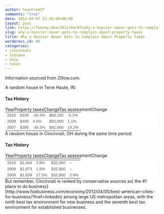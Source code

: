 ```yaml
---
author: SeanFromIT
comments: "true"
date: 2012-04-07 22:28:00+00:00
layout: post
link: https://feeney.mba/2012/04/07/why-a-hoosier-never-gets-to-complain-about-property-taxes/
slug: why-a-hoosier-never-gets-to-complain-about-property-taxes
title: Why a Hoosier Never Gets to Complain About Property Taxes
wordpress_id: 86
categories:
- cincinnati
- Indiana
- ohio
- taxes
---
```


Information sourced from Zillow.com.  
  
A random house in Terre Haute, IN:  
  


####  Tax History   


<table style="background-color: white;border-collapse: collapse;color: #555555;font-family: Arial, Verdana, sans-serif;font-size: 13px;margin-bottom: 0px;margin-left: 0px;margin-right: 0px;margin-top: 0px;padding-bottom: 0px;padding-left: 0px;padding-right: 0px;padding-top: 0px;text-align: left" ><tr style="margin-bottom: 0px;margin-left: 0px;margin-right: 0px;margin-top: 0px;padding-bottom: 0px;padding-left: 0px;padding-right: 0px;padding-top: 0px" >YearProperty taxesChangeTax assessmentChange</tr><tbody style="margin-bottom: 0px;margin-left: 0px;margin-right: 0px;margin-top: 0px;padding-bottom: 0px;padding-left: 0px;padding-right: 0px;padding-top: 0px" ><tr style="margin-bottom: 0px;margin-left: 0px;margin-right: 0px;margin-top: 0px;padding-bottom: 0px;padding-left: 0px;padding-right: 0px;padding-top: 0px" >
<td >2010
</td>
<td >$339
</td>
<td >-15.3%
</td>
<td >$88,100
</td>
<td >-5.3%
</td></tr><tr style="margin-bottom: 0px;margin-left: 0px;margin-right: 0px;margin-top: 0px;padding-bottom: 0px;padding-left: 0px;padding-right: 0px;padding-top: 0px" >
<td >2009
</td>
<td >$400
</td>
<td >4.0%
</td>
<td >$93,000
</td>
<td >1.1%
</td></tr><tr style="margin-bottom: 0px;margin-left: 0px;margin-right: 0px;margin-top: 0px;padding-bottom: 0px;padding-left: 0px;padding-right: 0px;padding-top: 0px" >
<td >2007
</td>
<td >$385
</td>
<td >-36.3%
</td>
<td >$92,000
</td>
<td >19.2%
</td></tr></tbody></table>  
A random house in Cincinnati, OH during the same time period:  
  


####  Tax History   


<table style="background-color: white;border-collapse: collapse;color: #555555;font-family: Arial, Verdana, sans-serif;font-size: 13px;margin-bottom: 0px;margin-left: 0px;margin-right: 0px;margin-top: 0px;padding-bottom: 0px;padding-left: 0px;padding-right: 0px;padding-top: 0px;text-align: left" ><tr style="margin-bottom: 0px;margin-left: 0px;margin-right: 0px;margin-top: 0px;padding-bottom: 0px;padding-left: 0px;padding-right: 0px;padding-top: 0px" >YearProperty taxesChangeTax assessmentChange</tr><tr style="margin-bottom: 0px;margin-left: 0px;margin-right: 0px;margin-top: 0px;padding-bottom: 0px;padding-left: 0px;padding-right: 0px;padding-top: 0px" >
<td colspan="5" >
</td></tr><tbody style="margin-bottom: 0px;margin-left: 0px;margin-right: 0px;margin-top: 0px;padding-bottom: 0px;padding-left: 0px;padding-right: 0px;padding-top: 0px" ><tr style="margin-bottom: 0px;margin-left: 0px;margin-right: 0px;margin-top: 0px;padding-bottom: 0px;padding-left: 0px;padding-right: 0px;padding-top: 0px" >
<td >2010
</td>
<td >$1,944
</td>
<td >3.8%
</td>
<td >$32,860
</td>
<td >--
</td></tr><tr style="margin-bottom: 0px;margin-left: 0px;margin-right: 0px;margin-top: 0px;padding-bottom: 0px;padding-left: 0px;padding-right: 0px;padding-top: 0px" >
<td >2009
</td>
<td >$1,873
</td>
<td >1.8%
</td>
<td >$32,860
</td>
<td >--
</td></tr><tr style="margin-bottom: 0px;margin-left: 0px;margin-right: 0px;margin-top: 0px;padding-bottom: 0px;padding-left: 0px;padding-right: 0px;padding-top: 0px" >
<td >2008
</td>
<td >$1,839
</td>
<td >17.5%
</td>
<td >$32,860
</td>
<td >2.6%
</td></tr></tbody></table>  
But remember, Cincinnati is ranked by conservative sources as[ the #1 place to do business](http://www.foxbusiness.com/economy/2012/04/05/best-american-cities-for-business/?href=linkedin) among large US metropolitan areas, with the ninth best tax environment for new business and the seventh best tax environment for established businesses.
